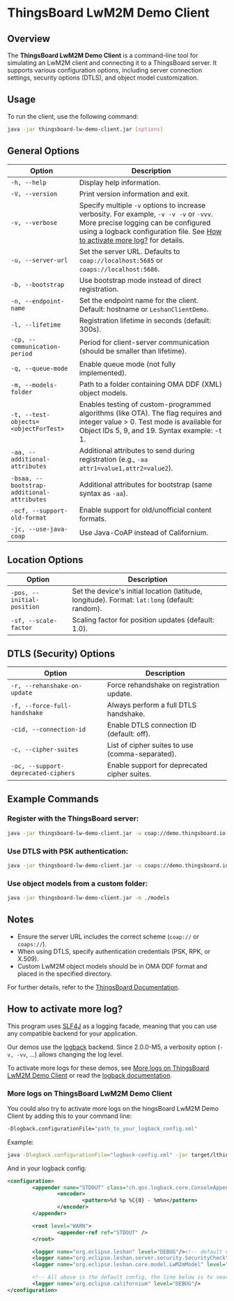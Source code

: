 # ThingsBoard LwM2M Demo Client

## Overview

The **ThingsBoard LwM2M Demo Client** is a command-line tool for simulating an LwM2M client and connecting it to a ThingsBoard server. It supports various configuration options, including server connection settings, security options (DTLS), and object model customization.

## Usage

To run the client, use the following command:

```sh
java -jar thingsboard-lw-demo-client.jar [options]
```

## General Options

| Option                                     | Description                                                                                |
| ------------------------------------------ | ------------------------------------------------------------------------------------------ |
| `-h, --help`                               | Display help information.                                                                  |
| `-V, --version`                            | Print version information and exit.                                                        |
| `-v, --verbose`                            | Specify multiple `-v` options to increase verbosity. For example, `-v -v -v` or `-vvv`. More precise logging can be configured using a logback configuration file. See [How to activate more log?](#how-to-activate-more-log) for details. |
| `-u, --server-url`                         | Set the server URL. Defaults to `coap://localhost:5685` or `coaps://localhost:5686`.       |
| `-b, --bootstrap`                          | Use bootstrap mode instead of direct registration.                                         |
| `-n, --endpoint-name`                      | Set the endpoint name for the client. Default: hostname or `LeshanClientDemo`.             |
| `-l, --lifetime`                           | Registration lifetime in seconds (default: 300s).                                          |
| `-cp, --communication-period`              | Period for client-server communication (should be smaller than lifetime).                  |
| `-q, --queue-mode`                         | Enable queue mode (not fully implemented).                                                 |
| `-m, --models-folder`                      | Path to a folder containing OMA DDF (XML) object models.                                   |
| `-t, --test-objects=<objectForTest>`       | Enables testing of custom-programmed algorithms (like OTA). The flag requires and integer value > 0. Test mode is available for Object IDs 5, 9, and 19.  Syntax example: -t 1. |
| `-aa, --additional-attributes`             | Additional attributes to send during registration (e.g., `-aa attr1=value1,attr2=value2`). |
| `-bsaa, --bootstrap-additional-attributes` | Additional attributes for bootstrap (same syntax as `-aa`).                                |
| `-ocf, --support-old-format`               | Enable support for old/unofficial content formats.                                         |
| `-jc, --use-java-coap`                     | Use Java-CoAP instead of Californium.                                                      |

## Location Options

| Option                     | Description                                                                                    |
| -------------------------- | ---------------------------------------------------------------------------------------------- |
| `-pos, --initial-position` | Set the device's initial location (latitude, longitude). Format: `lat:long` (default: random). |
| `-sf, --scale-factor`      | Scaling factor for position updates (default: 1.0).                                            |

## DTLS (Security) Options

| Option                              | Description                                     |
| ----------------------------------- | ----------------------------------------------- |
| `-r, --rehanshake-on-update`        | Force rehandshake on registration update.       |
| `-f, --force-full-handshake`        | Always perform a full DTLS handshake.           |
| `-cid, --connection-id`             | Enable DTLS connection ID (default: off).       |
| `-c, --cipher-suites`               | List of cipher suites to use (comma-separated). |
| `-oc, --support-deprecated-ciphers` | Enable support for deprecated cipher suites.    |

## Example Commands

### Register with the ThingsBoard server:

```sh
java -jar thingsboard-lw-demo-client.jar -u coap://demo.thingsboard.io -n MyClient
```

### Use DTLS with PSK authentication:

```sh
java -jar thingsboard-lw-demo-client.jar -u coaps://demo.thingsboard.io -n MyClient --psk-identity myIdentity --psk-key mySecret
```

### Use object models from a custom folder:

```sh
java -jar thingsboard-lw-demo-client.jar -m ./models
```

## Notes

- Ensure the server URL includes the correct scheme (`coap://` or `coaps://`).
- When using DTLS, specify authentication credentials (PSK, RPK, or X.509).
- Custom LwM2M object models should be in OMA DDF format and placed in the specified directory.

For further details, refer to the [ThingsBoard Documentation](https://thingsboard.io/docs/).

## How to activate more log?

This program uses [SLF4J](https://en.wikipedia.org/wiki/SLF4J) as a logging facade, meaning that you can use any compatible backend for your application.

Our demos use the [logback](https://logback.qos.ch/) backend. Since 2.0.0-M5, a verbosity option (`-v, -vv`, ...) allows changing the log level.

To activate more logs for these demos, see [More logs on ThingsBoard LwM2M Demo Client](#more-logs-on-thingsboard-lw-demo-client) or read the [logback documentation](https://logback.qos.ch/manual/configuration.html).

### More logs on ThingsBoard LwM2M Demo Client

You could also try to activate more logs on the hingsBoard LwM2M Demo Client by adding this to your command line:

```sh
-Dlogback.configurationFile="path_to_your_logback_config.xml"
```

Example:

```sh
java -Dlogback.configurationFile="logback-config.xml" -jar target/lthingsboard-lw-demo-client-{version}.jar
```

And in your logback config:

```xml
<configuration>
        <appender name="STDOUT" class="ch.qos.logback.core.ConsoleAppender">
                <encoder>
                        <pattern>%d %p %C{0} - %m%n</pattern>
                </encoder>
        </appender>

        <root level="WARN">
                <appender-ref ref="STDOUT" />
        </root>

        <logger name="org.eclipse.leshan" level="DEBUG"/><!-- default value is INFO -->
        <logger name="org.eclipse.leshan.server.security.SecurityCheck" level="DEBUG"/>
        <logger name="org.eclipse.leshan.core.model.LwM2mModel" level="TRACE"/>

        <!-- All above is the default config, the line below is to search something in the DTLS stack -->
        <logger name="org.eclipse.californium" level="DEBUG"/>
</configuration>
```

